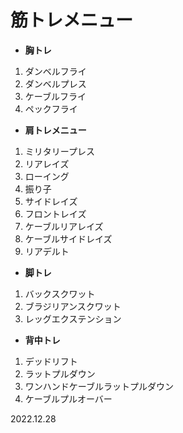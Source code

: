# 筋トレメニュー
- **胸トレ**<br>
1. ダンベルフライ
2. ダンベルプレス
3. ケーブルフライ
4. ペックフライ
- **肩トレメニュー**<br>
1. ミリタリープレス
2. リアレイズ
3. ローイング
4. 振り子
5. サイドレイズ
6. フロントレイズ
7. ケーブルリアレイズ
8. ケーブルサイドレイズ
9. リアデルト
- **脚トレ**<br>
1. バックスクワット
2. ブラジリアンスクワット
3. レッグエクステンション
- **背中トレ**<br>
1. デッドリフト
2. ラットプルダウン
3. ワンハンドケーブルラットプルダウン  
4. ケーブルプルオーバー


2022.12.28